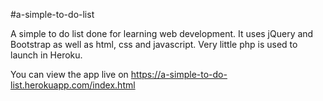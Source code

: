 #a-simple-to-do-list

A simple to do list done for learning web development. It uses jQuery and Bootstrap as well as html, css and javascript. Very 
little php is used to launch in Heroku.

You can view the app live on https://a-simple-to-do-list.herokuapp.com/index.html
